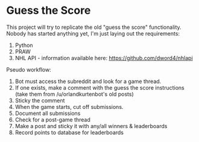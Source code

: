 # Guess the Score


This project will try to replicate the old "guess the score" functionality. Nobody has started anything yet, I'm just laying out the requirements:

1. Python
2. PRAW
3. NHL API - information available here: https://github.com/dword4/nhlapi

Pseudo workflow:

1. Bot must access the subreddit and look for a game thread.
2. If one exists, make a comment with the guess the score instructions (take them from /u/orlandkurtenbot's old posts)
3. Sticky the comment
4. When the game starts, cut off submissions.
5. Document all submissions
6. Check for a post-game thread
7. Make a post and sticky it with any/all winners & leaderboards
8. Record points to database for leaderboards
